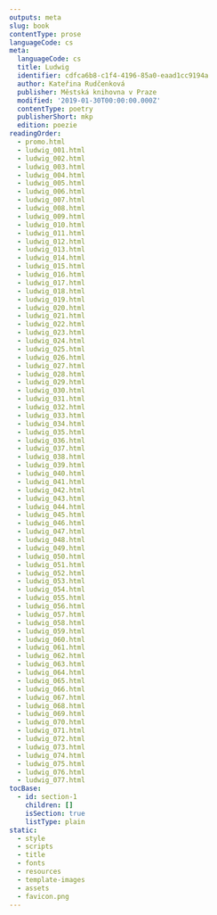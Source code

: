 ```yaml
---
outputs: meta
slug: book
contentType: prose
languageCode: cs
meta:
  languageCode: cs
  title: Ludwig
  identifier: cdfca6b8-c1f4-4196-85a0-eaad1cc9194a
  author: Kateřina Rudčenková
  publisher: Městská knihovna v Praze
  modified: '2019-01-30T00:00:00.000Z'
  contentType: poetry
  publisherShort: mkp
  edition: poezie
readingOrder:
  - promo.html
  - ludwig_001.html
  - ludwig_002.html
  - ludwig_003.html
  - ludwig_004.html
  - ludwig_005.html
  - ludwig_006.html
  - ludwig_007.html
  - ludwig_008.html
  - ludwig_009.html
  - ludwig_010.html
  - ludwig_011.html
  - ludwig_012.html
  - ludwig_013.html
  - ludwig_014.html
  - ludwig_015.html
  - ludwig_016.html
  - ludwig_017.html
  - ludwig_018.html
  - ludwig_019.html
  - ludwig_020.html
  - ludwig_021.html
  - ludwig_022.html
  - ludwig_023.html
  - ludwig_024.html
  - ludwig_025.html
  - ludwig_026.html
  - ludwig_027.html
  - ludwig_028.html
  - ludwig_029.html
  - ludwig_030.html
  - ludwig_031.html
  - ludwig_032.html
  - ludwig_033.html
  - ludwig_034.html
  - ludwig_035.html
  - ludwig_036.html
  - ludwig_037.html
  - ludwig_038.html
  - ludwig_039.html
  - ludwig_040.html
  - ludwig_041.html
  - ludwig_042.html
  - ludwig_043.html
  - ludwig_044.html
  - ludwig_045.html
  - ludwig_046.html
  - ludwig_047.html
  - ludwig_048.html
  - ludwig_049.html
  - ludwig_050.html
  - ludwig_051.html
  - ludwig_052.html
  - ludwig_053.html
  - ludwig_054.html
  - ludwig_055.html
  - ludwig_056.html
  - ludwig_057.html
  - ludwig_058.html
  - ludwig_059.html
  - ludwig_060.html
  - ludwig_061.html
  - ludwig_062.html
  - ludwig_063.html
  - ludwig_064.html
  - ludwig_065.html
  - ludwig_066.html
  - ludwig_067.html
  - ludwig_068.html
  - ludwig_069.html
  - ludwig_070.html
  - ludwig_071.html
  - ludwig_072.html
  - ludwig_073.html
  - ludwig_074.html
  - ludwig_075.html
  - ludwig_076.html
  - ludwig_077.html
tocBase:
  - id: section-1
    children: []
    isSection: true
    listType: plain
static:
  - style
  - scripts
  - title
  - fonts
  - resources
  - template-images
  - assets
  - favicon.png
---
```

